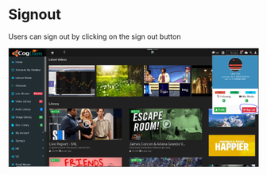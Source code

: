 # Signout

Users can sign out by clicking on the sign out button

![](.gitbook/assets/image%20%28299%29.png)

